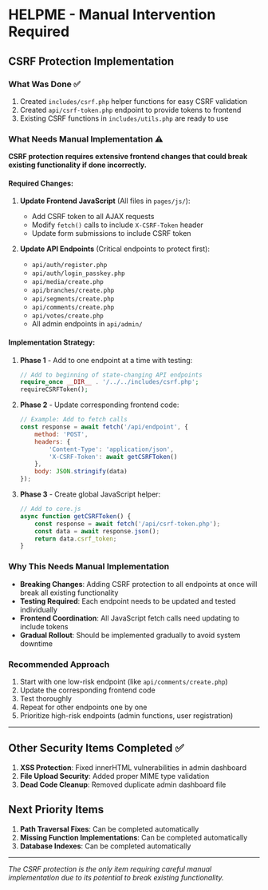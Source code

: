 # HELPME - Manual Intervention Required

## CSRF Protection Implementation

### What Was Done ✅
1. Created `includes/csrf.php` helper functions for easy CSRF validation
2. Created `api/csrf-token.php` endpoint to provide tokens to frontend
3. Existing CSRF functions in `includes/utils.php` are ready to use

### What Needs Manual Implementation ⚠️

**CSRF protection requires extensive frontend changes that could break existing functionality if done incorrectly.**

#### Required Changes:

1. **Update Frontend JavaScript** (All files in `pages/js/`):
   - Add CSRF token to all AJAX requests
   - Modify `fetch()` calls to include `X-CSRF-Token` header
   - Update form submissions to include CSRF token

2. **Update API Endpoints** (Critical endpoints to protect first):
   - `api/auth/register.php`
   - `api/auth/login_passkey.php` 
   - `api/media/create.php`
   - `api/branches/create.php`
   - `api/segments/create.php`
   - `api/comments/create.php`
   - `api/votes/create.php`
   - All admin endpoints in `api/admin/`

#### Implementation Strategy:

1. **Phase 1** - Add to one endpoint at a time with testing:
   ```php
   // Add to beginning of state-changing API endpoints
   require_once __DIR__ . '/../../includes/csrf.php';
   requireCSRFToken();
   ```

2. **Phase 2** - Update corresponding frontend code:
   ```javascript
   // Example: Add to fetch calls
   const response = await fetch('/api/endpoint', {
       method: 'POST',
       headers: {
           'Content-Type': 'application/json',
           'X-CSRF-Token': await getCSRFToken()
       },
       body: JSON.stringify(data)
   });
   ```

3. **Phase 3** - Create global JavaScript helper:
   ```javascript
   // Add to core.js
   async function getCSRFToken() {
       const response = await fetch('/api/csrf-token.php');
       const data = await response.json();
       return data.csrf_token;
   }
   ```

### Why This Needs Manual Implementation

- **Breaking Changes**: Adding CSRF protection to all endpoints at once will break all existing functionality
- **Testing Required**: Each endpoint needs to be updated and tested individually
- **Frontend Coordination**: All JavaScript fetch calls need updating to include tokens
- **Gradual Rollout**: Should be implemented gradually to avoid system downtime

### Recommended Approach

1. Start with one low-risk endpoint (like `api/comments/create.php`)
2. Update the corresponding frontend code
3. Test thoroughly
4. Repeat for other endpoints one by one
5. Prioritize high-risk endpoints (admin functions, user registration)

---

## Other Security Items Completed ✅

1. **XSS Protection**: Fixed innerHTML vulnerabilities in admin dashboard
2. **File Upload Security**: Added proper MIME type validation
3. **Dead Code Cleanup**: Removed duplicate admin dashboard file

## Next Priority Items

1. **Path Traversal Fixes**: Can be completed automatically
2. **Missing Function Implementations**: Can be completed automatically  
3. **Database Indexes**: Can be completed automatically

---

*The CSRF protection is the only item requiring careful manual implementation due to its potential to break existing functionality.*